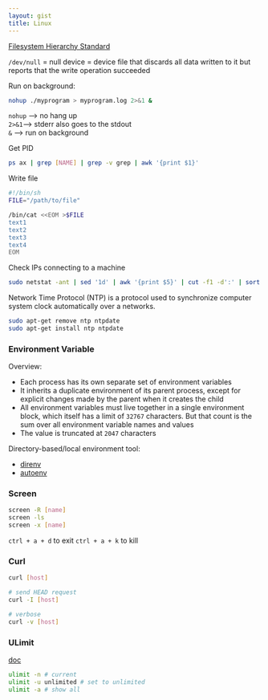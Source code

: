 ```yaml
---
layout: gist
title: Linux
---
```



[Filesystem Hierarchy Standard](http://refspecs.linuxfoundation.org/FHS_2.3/fhs-2.3.html)

`/dev/null` = null device =  device file that discards all data written to it but reports that the write operation succeeded

Run on background:
```sh
nohup ./myprogram > myprogram.log 2>&1 &
```
`nohup` --> no hang up  
`2>&1`--> stderr also goes to the stdout  
`&` --> run on background  
  

Get PID
```sh
ps ax | grep [NAME] | grep -v grep | awk '{print $1}'
```

Write file 
```sh
#!/bin/sh
FILE="/path/to/file"

/bin/cat <<EOM >$FILE
text1
text2
text3
text4
EOM
```



Check IPs connecting to a machine
```sh
sudo netstat -ant | sed '1d' | awk '{print $5}' | cut -f1 -d':' | sort | uniq
```

Network Time Protocol (NTP) is a protocol used to synchronize computer system clock automatically over a networks.
```sh
sudo apt-get remove ntp ntpdate
sudo apt-get install ntp ntpdate
```

### Environment Variable

Overview:
- Each process has its own separate set of environment variables
- It inherits a duplicate environment of its parent process, except for explicit changes made by the parent when it creates the child
- All environment variables must live together in a single environment block, which itself has a limit of `32767` characters. But that count is the sum over all environment variable names and values
- The value is truncated at `2047` characters 

Directory-based/local environment tool:
- [direnv](https://direnv.net/)
- [autoenv](https://github.com/kennethreitz/autoenv)

### Screen

```sh
screen -R [name]
screen -ls 
screen -x [name]

```

`ctrl + a + d` to exit
`ctrl + a + k` to kill


### Curl

```sh
curl [host]

# send HEAD request
curl -I [host]

# verbose 
curl -v [host]
```

### ULimit

[doc](https://ss64.com/bash/ulimit.html)

```sh
ulimit -n # current
ulimit -u unlimited # set to unlimited
ulimit -a # show all
```
